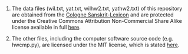 1. The data files (wil.txt, yat.txt, wilhw2.txt, yathw2.txt) of this repository are obtained from the
    [Cologne Sanskrit-Lexicon](http://www.sanskrit-lexicon.uni-koeln.de/) and are protected under the
    Creative Commons Attribution Non-Commercial Share Alike license available in full 
    [here](http://creativecommons.org/licenses/by-nc-sa/3.0/legalcode).

2. The other files, including the computer software source code (e.g. hwcmp.py), are licensed under the
MIT license, which is stated [here](http://opensource.org/licenses/MIT).


    
